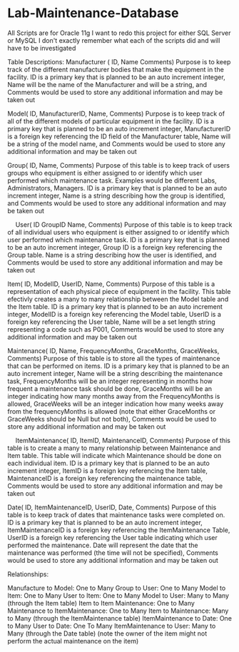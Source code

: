 # Lab-Maintenance-Database

All Scripts are for Oracle 11g
I want to redo this project for either SQL Server or MySQL
I don't exactly remember what each of the scripts did and will have to be investigated

Table Descriptions:
Manufacturer (
ID,
Name
Comments)
Purpose is to keep track of the different manufacturer bodies that make the equipment in the facility.  ID is a primary key that is planned to be an auto increment integer, Name will be the name of the Manufacturer and will be a string, and Comments would be used to store any additional information and may be taken out

Model(
ID,
ManufacturerID,
Name,
Comments)
Purpose is to keep track of all of the different models of particular equipment in the facility.  ID is a primary key that is planned to be an auto increment integer, ManufacturerID is a foreign key referencing the ID field of the Manufacturer table, Name will be a string of the model name, and Comments would be used to store any additional information and may be taken out

Group(
ID,
Name,
Comments)
Purpose of this table is to keep track of users groups who equipment is either assigned to or identify which user performed which maintenance task.  Examples would be different Labs, Administrators, Managers.   ID is a primary key that is planned to be an auto increment integer, Name is a string describing how the group is identified, and Comments would be used to store any additional information and may be taken out


 
User(
ID
GroupID
Name,
Comments)
Purpose of this table is to keep track of all individual users who equipment is either assigned to or identify which user performed which maintenance task.  ID is a primary key that is planned to be an auto increment integer, Group ID is a foreign key referencing the Group table.  Name is a string describing how the user is identified, and Comments would be used to store any additional information and may be taken out

Item(
ID,
ModelID,
UserID,
Name,
Comments)
Purpose of this table is a representation of each physical piece of equipment in the facility.  This table efectivly creates a many to many relationship between the Model table and the Item table.  ID is a primary key that is planned to be an auto increment integer, ModelID is a foreign key referencing the Model table, UserID is a foreign key referencing the User table, Name will be a set length string representing a code such as P001, Comments would be used to store any additional information and may be taken out


Maintenance(
ID,
Name,
FrequencyMonths,
GraceMonths,
GraceWeeks,
Comments)
Purpose of this table is to store all the types of maintenance that can be performed on items.  ID is a primary key that is planned to be an auto increment integer, Name will be a string describing the maintenance task, FrequencyMonths will be an integer representing in months how frequent a maintenance task should be done, GraceMonths will be an integer indicating how many months away from the FrequencyMonths is allowed, GraceWeeks will be an integer indication how many weeks away from the frequencyMonths is allowed (note that either GraceMonths or GraceWeeks should be Null but not both),  Comments would be used to store any additional information and may be taken out


 
ItemMaintenance(
ID,
ItemID,
MaintenanceID,
Comments)
Purpose of this table is to create a many to many relationship between Maintenance and Item table.  This table will indicate which Maintenance should be done on each individual item.  ID is a primary key that is planned to be an auto increment integer, ItemID is a foreign key referencing the Item table, MaintenanceID is a foreign key referencing the maintenance table, Comments would be used to store any additional information and may be taken out


Date(
ID,
ItemMaintenanceID,
UserID,
Date,
Comments)
Purpose of this table is to keep track of dates that maintenance tasks were completed on.  ID is a primary key that is planned to be an auto increment integer, ItemMaintenanceID is a foreign key referencing the ItemMaintenance Table, UserID is a foreign key referencing the User table indicating which user performed the maintenance.  Date will represent the date that the maintenance was performed (the time will not be specified), Comments would be used to store any additional information and may be taken out

Relationships:

Manufacture to Model: One to Many
Group to User: One to Many
Model to Item: One to Many
User to Item: One to Many
Model to User: Many to Many (through the Item table)
Item to Item Maintenance: One to Many
Maintenance to ItemMaintenance: One to Many
Item to Maintenance: Many to Many (through the ItemMaintenance table)
ItemMaintenance to Date: One to Many
User to Date: One To Many
ItemMaintenance to User: Many to Many (through the Date table) (note the owner of the item might not perform the actual maintenance on the item)

